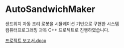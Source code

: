 # AutoSandwichMaker
샌드위치 자동 조리 로봇을 시뮬레이션 기반으로 구현한 시스템  
컴퓨터프로그래밍 과목 C++ 프로젝트로 진행하였습니다.

[프로젝트 보고서.docx](https://github.com/user-attachments/files/18898597/default.docx)
